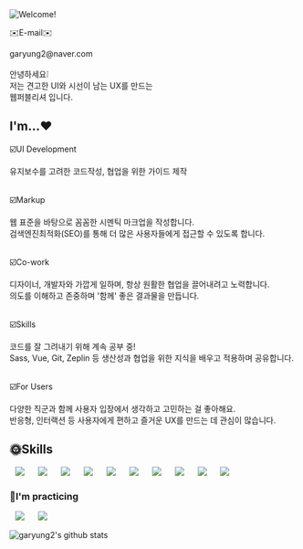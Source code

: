 <img src="https://camo.githubusercontent.com/0c391b5545096b63cac7def5d0f2eb5c4c43260323d456c2689cc841d2bbdf09/68747470733a2f2f63617073756c652d72656e6465722e76657263656c2e6170702f6170693f747970653d776176696e67266865696768743d32303026746578743d576176696e672126666f6e74416c69676e3d383026666f6e74416c69676e593d343026636f6c6f723d6772616469656e74" alt="Welcome!" data-canonical-src="https://capsule-render.vercel.app/api?type=waving&amp;height=200&amp;text=Welcome!&amp;fontAlign=80&amp;fontAlignY=40&amp;color=gradient" style="max-width: 100%;">
<p>✉️E-mail✉️</p>
<span>garyung2@naver.com</span>
<br/>
<br/>
안녕하세요❕<br/>
저는 견고한 UI와 시선이 남는 UX를 만드는<br/>
웹퍼블리셔 입니다.
<h2>I'm...❤️</h2>
<div>
  <p>☑️UI Development</p>
  <span>유지보수를 고려한 코드작성, 협업을 위한 가이드 제작</span>
  <br/>
  <br/>
  <p>☑️Markup</p>
  <span>
   웹 표준을 바탕으로 꼼꼼한 시멘틱 마크업을 작성합니다.<br/>
   검색엔진최적화(SEO)를 통해 더 많은 사용자들에게 접근할 수 있도록 합니다.
  </span>
  <br/>
  <br/>
  <p>☑️Co-work</p>
  <span>
   디자이너, 개발자와 가깝게 일하며, 항상 원활한 협업을 끌어내려고 노력합니다.<br/>
   의도를 이해하고 존중하며 '함께' 좋은 결과물을 만듭니다.
  </span>
  <br/>
  <br/>
  <p>☑️Skills</p>
  <span>
   코드를 잘 그려내기 위해 계속 공부 중!<br/>
   Sass, Vue, Git, Zeplin 등 생산성과 협업을 위한 지식을 배우고 적용하며 공유합니다.
  </span>
  <br/>
  <br/>
   <p>☑️For Users</p>
  <span>
   다양한 직군과 함께 사용자 입장에서 생각하고 고민하는 걸 좋아해요.<br/>
   반응형, 인터랙션 등 사용자에게 편하고 즐거운 UX를 만드는 데 관심이 많습니다.
  </span>
</div>
<h2>🌞Skills</h2>
<div>
  <img src="https://img.shields.io/badge/HTML5-E34F26?style=flat-square&logo=HTML5&logoColor=white" style="height : auto; margin-left : 10px; margin-right : 10px;"/>
  <img src="https://img.shields.io/badge/CSS3-1572B6?style=flat-square&logo=CSS3&logoColor=white" style="height : auto; margin-left : 10px; margin-right : 10px;"/></a>
  <img src="https://img.shields.io/badge/tailwindcss-06B6D4?style=flat-square&logo=tailwindcss&logoColor=white" style="height : auto; margin-left : 10px; margin-right : 10px;"/></a>
  <img src="https://img.shields.io/badge/sass-CC6699?style=flat-square&logo=sass&logoColor=white" style="height : auto; margin-left : 10px; margin-right : 10px;"/></a>
  <img src="https://img.shields.io/badge/postcss-DD3A0A?style=flat-square&logo=postcss&logoColor=white" style="height : auto; margin-left : 10px; margin-right : 10px;"/></a>
  <img src="https://img.shields.io/badge/bootstrap-7952B3?style=flat-square&logo=bootstrap&logoColor=white" style="height : auto; margin-left : 10px; margin-right : 10px;"/></a>
  <img src="https://img.shields.io/badge/javascript-F7DF1E?style=flat-square&logo=javascript&logoColor=white" style="height : auto; margin-left : 10px; margin-right : 10px;"/></a>
  <img src="https://img.shields.io/badge/jquery-0769AD?style=flat-square&logo=jquery&logoColor=white" style="height : auto; margin-left : 10px; margin-right : 10px;"/></a>
  <img src="https://img.shields.io/badge/php-777BB4?style=flat-square&logo=php&logoColor=white" style="height : auto; margin-left : 10px; margin-right : 10px;"/></a>
  <img src="https://img.shields.io/badge/phpmyadmin-6C78AF?style=flat-square&logo=phpmyadmin&logoColor=white" style="height : auto; margin-left : 10px; margin-right : 10px;"/></a>
 </div>
 
<h3>👀I'm practicing</h3>
<div>
  <img src="https://img.shields.io/badge/vue.js-4FC08D?style=flat-square&logo=vue.js&logoColor=white" style="height : auto; margin-left : 10px; margin-right : 10px;"/></a>
  <img src="https://img.shields.io/badge/react-61DAFB?style=flat-square&logo=react&logoColor=white" style="height : auto; margin-left : 10px; margin-right : 10px;"/></a>
</div>

![garyung2's github stats](https://github-readme-stats.vercel.app/api?username=garyung2&show_icons=true)
